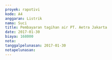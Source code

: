 ```yaml
---
proyek: rapotivi
kode: A4
anggaran: Listrik
nama: Suci
title: Pembayaran tagihan air PT. Aetra Jakarta
date: 2017-01-30
biaya: 168000
nota:
tanggalpelunasan: 2017-01-30
notapelunasan:
---
```


